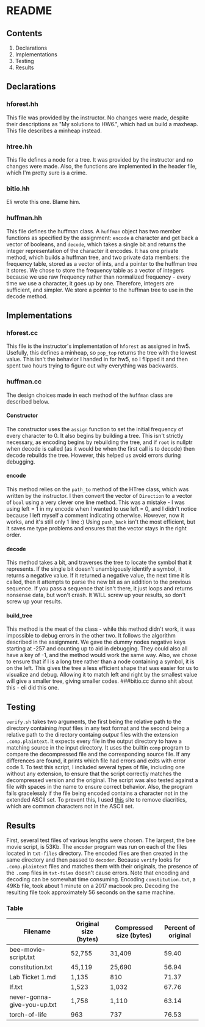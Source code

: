 # README
## Contents
1. Declarations
2. Implementations
3. Testing
4. Results

## Declarations
### hforest.hh
This file was provided by the instructor. No changes were made, despite their descriptions as "My solutions to HW6.", which had us build a maxheap. This file describes a minheap instead.
### htree.hh
This file defines a node for a tree. It was provided by the instructor and no changes were made. Also, the functions are implemented in the header file, which I'm pretty sure is a crime.
### bitio.hh
Eli wrote this one. Blame him.
### huffman.hh
This file defines the huffman class. A `huffman` object has two member functions as specified by the assignment: `encode` a character and get back a vector of booleans, and `decode`, which takes a single bit and returns the integer representation of the character it encodes.
It has one private method, which builds a huffman tree, and two private data members: the frequency table, stored as a vector of ints, and a pointer to the huffman tree it stores.
We chose to store the frequency table as a vector of integers because we use raw frequency rather than normalized frequency - every time we use a character, it goes up by one. Therefore, integers are sufficient, and simpler. We store a pointer to the huffman tree to use in the decode method.
## Implementations
### hforest.cc
This file is the instructor's implementation of `hforest` as assigned in hw5. Usefully, this defines a minheap, so `pop_top` returns the tree with the lowest value. This isn't the behavior I handed in for hw5, so I flipped it and then spent two hours trying to figure out why everything was backwards.
### huffman.cc
The design choices made in each method of the `huffman` class are described below.
#### Constructor
The constructor uses the `assign` function to set the initial frequency of every character to 0. It also begins by building a tree. This isn't strictly necessary, as encoding begins by rebuilding the tree, and if `root` is nullptr when decode is called (as it would be when the first call is to decode) then decode rebuilds the tree. However, this helped us avoid errors during debugging.
#### encode
This method relies on the `path_to` method of the HTree class, which was written by the instructor. I then convert the vector of `Direction` to a vector of `bool` using a very clever one line method. This was a mistake - I was using left = 1 in my encode when I wanted to use left = 0, and I didn't notice because I left myself a comment indicating otherwise. However, now it works, and it's still only 1 line :) Using `push_back` isn't the most efficient, but it saves me type problems and ensures that the vector stays in the right order.
#### decode
This method takes a bit, and traverses the tree to locate the symbol that it represents. If the single bit doesn't unambigously identify a symbol, it returns a negative value. If it returned a negative value, the next time it is called, then it attempts to parse the new bit as an addition to the previous sequence. If you pass a sequence that isn't there, it just loops and returns nonsense data, but won't crash. It WILL screw up your results, so don't screw up your results.
#### build_tree
This method is the meat of the class - while this method didn't work, it was impossible to debug errors in the other two. It follows the algorithm described in the assignment. We gave the dummy nodes negative keys starting at -257 and counting up to aid in debugging. They could also all have a key of -1, and the method would work the same way. Also, we chose to ensure that if l is a long tree rather than a node containing a symbol, it is on the left. This gives the tree a less efficient shape that was easier for us to visualize and debug. Allowing it to match left and right by the smallest value will give a smaller tree, giving smaller codes.
###bitio.cc
dunno shit about this - eli did this one.
## Testing
`verify.sh` takes two arguments, the first being the relative path to the directory containing *input* files in any text format and the second being a relative path to the directory containg *output* files with the extension `.comp.plaintext`. It expects every file in the output directory to have a matching source in the input directory. It uses the builtin `comp` program to compare the decompressed file and the corresponding source file. If any differences are found, it prints which file had errors and exits with error code 1. To test this script, I included several types of file, including one without any extension, to ensure that the script correctly matches the decompressed version and the original. The script was also tested against a file with spaces in the name to ensure correct behavior.
Also, the program fails gracelessly if the file being encoded contains a character not in the extended ASCII set. To prevent this, I used [this](https://pteo.paranoiaworks.mobi/diacriticsremover/) site to remove diacritics, which are common characters not in the ASCII set.
## Results
First, several test files of various lengths were chosen. The largest, the bee movie script, is 53Kb. The `encoder` program was run on each of the files located in `txt-files` directory. The encoded files are then created in the same directory and then passed to `decoder`. Because `verify` looks for `.comp.plaintext` files and matches them with their originals, the presence of the `.comp` files in `txt-files` doesn't cause errors. Note that encoding and decoding can be somewhat time consuming. Encoding `constitution.txt`, a 49Kb file, took about 1 minute on a 2017 macbook pro. Decoding the resulting file took approximately 56 seconds on the same machine.
### Table

|Filename                   | Original size (bytes) | Compressed size (bytes) | Percent of original|
|---------------------------|-----------------------|-------------------------|--------------------|
|bee-movie-script.txt       |52,755                 |31,409                   |59.40               |
|constitution.txt           |45,119                 |25,690                   |56.94               |
|Lab Ticket 1.md            | 1,135                 |   810                   |71.37               |
|If.txt                     | 1,523                 | 1,032                   |67.76               |
|never-gonna-give-you-up.txt| 1,758                 | 1,110                   |63.14               |
|torch-of-life              |   963                 |   737                   |76.53               |
